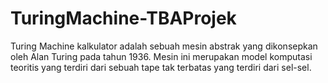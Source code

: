 # TuringMachine-TBAProjek
 Turing Machine kalkulator adalah sebuah mesin abstrak yang dikonsepkan oleh Alan Turing pada tahun 1936. Mesin ini merupakan model komputasi teoritis yang terdiri dari sebuah tape tak terbatas yang terdiri dari sel-sel.
